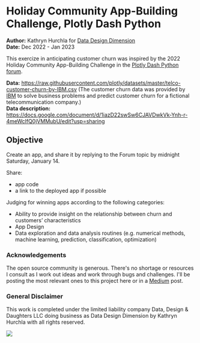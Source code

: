 # Holiday Community App-Building Challenge, Plotly Dash Python

__Author:__ Kathryn Hurchla for [Data Design Dimension](https://dadeda.design)<br />
__Date:__ Dec 2022 - Jan 2023

This exercize in anticipating customer churn was inspired by the 2022 Holiday Community App-Building Challenge in the [Plotly Dash Python forum](https://community.plotly.com/t/holiday-community-app-building-challenge/70393/4).

__Data:__ https://raw.githubusercontent.com/plotly/datasets/master/telco-customer-churn-by-IBM.csv (The customer churn data was provided by [IBM](https://community.ibm.com/accelerators/?context=analytics&query=telco&type=Data) to solve business problems and predict customer churn for a fictional telecommunication company.)<br />
__Data description:__ https://docs.google.com/document/d/1iazD22swSw6CJAVDwkVk-Ynh-r-4meWclfQ0jVMMubU/edit?usp=sharing

## Objective
Create an app, and share it by replying to the Forum topic by midnight Saturday, January 14. 

Share:
- app code
- a link to the deployed app if possible

Judging for winning apps according to the following categories:
- Ability to provide insight on the relationship between churn and customers’ characteristics
- App Design
- Data exploration and data analysis routines (e.g. numerical methods, machine learning, prediction, classification, optimization)

### Acknowledgements
The open source community is generous. There's no shortage or resources I consult as I work out ideas and work through bugs and challenges. I'll be posting the most relevant ones to this project here or in a [Medium](https://medium.com/@kathrynhurchla) post.

### General Disclaimer
This work is completed under the limited liability company Data, Design & Daughters LLC doing business as Data Design Dimension by Kathryn Hurchla with all rights reserved.

<!-- my custom buy me and a mentee a tea button -->
<a href="https://www.buymeacoffee.com/earthtokathy"><img src="https://img.buymeacoffee.com/button-api/?text=Fuel web design with tea&emoji=🍵&slug=earthtokathy&button_colour=ecd0df&font_colour=062D3F&font_family=Poppins&outline_colour=000000&coffee_colour=FFDD00"></a>